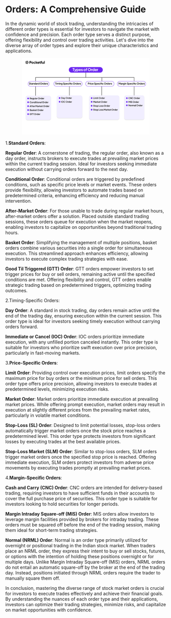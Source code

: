 # Orders: A Comprehensive Guide

In the dynamic world of stock trading, understanding the intricacies of different order types is essential for investors to navigate the market with confidence and precision. Each order type serves a distinct purpose, offering flexibility and control over trading activities. Let's dive into the diverse array of order types and explore their unique characteristics and applications.

<p align="center"><img src="../../images/typesoforder.jpg" alt="websockets" width="400"/></p>

1.__Standard Orders__:

**Regular Order**: A cornerstone of trading, the regular order, also known as a day order, instructs brokers to execute trades at prevailing market prices within the current trading session. Ideal for investors seeking immediate execution without carrying orders forward to the next day.

**Conditional Order**: Conditional orders are triggered by predefined conditions, such as specific price levels or market events. These orders provide flexibility, allowing investors to automate trades based on predetermined criteria, enhancing efficiency and reducing manual intervention.

**After-Market Order**: For those unable to trade during regular market hours, after-market orders offer a solution. Placed outside standard trading sessions, these orders queue for execution when the market reopens, enabling investors to capitalize on opportunities beyond traditional trading hours.

**Basket Order**: Simplifying the management of multiple positions, basket orders combine various securities into a single order for simultaneous execution. This streamlined approach enhances efficiency, allowing investors to execute complex trading strategies with ease.

**Good Til Triggered (GTT) Order**: GTT orders empower investors to set trigger prices for buy or sell orders, remaining active until the specified conditions are met. Offering flexibility and control, GTT orders enable strategic trading based on predetermined triggers, optimizing trading outcomes.

2.Timing-Specific Orders:

**Day Order**: A standard in stock trading, day orders remain active until the end of the trading day, ensuring execution within the current session. This order type is ideal for investors seeking timely execution without carrying orders forward.

**Immediate or Cancel (IOC) Order**: IOC orders prioritize immediate execution, with any unfilled portion canceled instantly. This order type is suitable for investors who prioritize swift execution over price precision, particularly in fast-moving markets.

3.**Price-Specific Orders**:

**Limit Order**: Providing control over execution prices, limit orders specify the maximum price for buy orders or the minimum price for sell orders. This order type offers price precision, allowing investors to execute trades at predetermined levels, minimizing execution risks.

**Market Order**: Market orders prioritize immediate execution at prevailing market prices. While offering prompt execution, market orders may result in execution at slightly different prices from the prevailing market rates, particularly in volatile market conditions.

**Stop-Loss (SL) Order**: Designed to limit potential losses, stop-loss orders automatically trigger market orders once the stock price reaches a predetermined level. This order type protects investors from significant losses by executing trades at the best available prices.

**Stop-Loss Market (SLM) Order**: Similar to stop-loss orders, SLM orders trigger market orders once the specified stop price is reached. Offering immediate execution, SLM orders protect investors from adverse price movements by executing trades promptly at prevailing market prices.

4.**Margin-Specific Orders**:

**Cash and Carry (CNC) Order**: CNC orders are intended for delivery-based trading, requiring investors to have sufficient funds in their accounts to cover the full purchase price of securities. This order type is suitable for investors looking to hold securities for longer periods.

**Margin Intraday Square-off (MIS) Order**: MIS orders allow investors to leverage margin facilities provided by brokers for intraday trading. These orders must be squared off before the end of the trading session, making them ideal for short-term trading strategies.

**Normal (NRML) Order**: Normal is an order type primarily utilized for overnight or positional trading in the Indian stock market. When traders place an NRML order, they express their intent to buy or sell stocks, futures, or options with the intention of holding these positions overnight or for multiple days. Unlike Margin Intraday Square-off (MIS) orders, NRML orders do not entail an automatic square-off by the broker at the end of the trading day. Instead, positions initiated through NRML orders require the trader to manually square them off.

In conclusion, mastering the diverse range of stock market orders is crucial for investors to execute trades effectively and achieve their financial goals. By understanding the nuances of each order type and their applications, investors can optimize their trading strategies, minimize risks, and capitalize on market opportunities with confidence.





